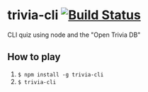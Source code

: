 # trivia-cli [![Build Status](https://travis-ci.org/Branimir123/trivia-cli.svg?branch=master)](https://travis-ci.org/Branimir123/trivia-cli)
CLI quiz using node and the "Open Trivia DB"

## How to play

1. `$ npm install -g trivia-cli`
2. `$ trivia-cli`
